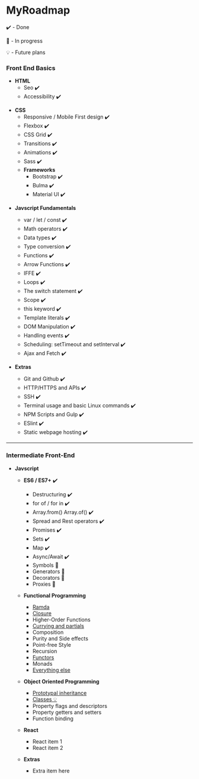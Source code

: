 # MyRoadmap

✔️ - Done

🚧 - In progress

💡 - Future plans

### Front End Basics

- **HTML**
  - Seo ✔️
  - Accessibility ✔️

* **CSS**
  - Responsive / Mobile First design ✔️
  - Flexbox ✔️
  - CSS Grid ✔️
  - Transitions ✔️
  - Animations ✔️
  - Sass ✔️
  - **Frameworks**
    - Bootstrap ✔️
    - Bulma ✔️
    - Material UI ✔️

- **Javscript Fundamentals**
  - var / let / const ✔️
  - Math operators ✔️
  - Data types ✔️
  - Type conversion ✔️
  - Functions ✔️
  - Arrow Functions ✔️
  - IFFE ✔️
  - Loops ✔️
  - The switch statement ✔️
  - Scope ✔️
  - this keyword ✔️
  - Template literals ✔️
  - DOM Manipulation ✔️
  - Handling events ✔️  
  - Scheduling: setTimeout and setInterval ✔️
  - Ajax and Fetch ✔️
  
- **Extras**
  - Git and Github ✔️
  - HTTP/HTTPS and APIs ✔️
  - SSH ✔️
  - Terminal usage and basic Linux commands ✔️
  - NPM Scripts and Gulp ✔️
  - ESlint ✔️
  - Static webpage hosting ✔️
___
### Intermediate Front-End 
- **Javscript**
  - **ES6 / ES7+** ✔️
    - Destructuring  ✔️
    - for of / for in ✔️
    - Array.from() Array.of() ✔️
    - Spread and Rest operators ✔️
    - Promises ✔️
    - Sets ✔️
    - Map ✔️
    - Async/Await ✔️
    - Symbols 🚧 
    - Generators 🚧 
    - Decorators 🚧
    - Proxies 🚧 
    
    
  - **Functional Programming** 
    - [Ramda](https://ramdajs.com/)
    - [Closure](https://stackoverflow.com/questions/111102/how-do-javascript-closures-work)
    - Higher-Order Functions
    - [Currying and partials](https://javascript.info/currying-partials)
    - Composition
    - Purity and Side effects
    - Point-free Style
    - Recursion
    - [Functors](https://hackernoon.com/functors-in-javascript-20a647b8f39f)
    - Monads
    -  [Everything else](https://github.com/hemanth/functional-programming-jargon)


  - **Object Oriented Programming** 
    - [Prototypal inheritance](https://developer.mozilla.org/en-US/docs/Web/JavaScript/Inheritance_and_the_prototype_chain)
    - [Classes 💡](https://javascript.info/class)
    - Property flags and descriptors
    - Property getters and setters
    - Function binding
  - **React**
    - React item 1
    - React item 2
  - **Extras**
    - Extra item here
 
